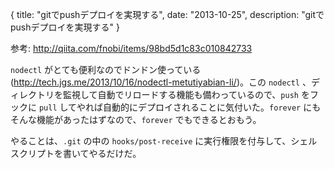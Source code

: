 {
  title: "gitでpushデプロイを実現する",
  date: "2013-10-25",
  description: "gitでpushデプロイを実現する"
}

参考: http://qiita.com/fnobi/items/98bd5d1c83c010842733

`nodectl` がとても便利なのでドンドン使っている(http://tech.jgs.me/2013/10/16/nodectl-metutiyabian-li/)。この `nodectl` 、ディレクトリを監視して自動でリロードする機能も備わっているので、`push` をフックに `pull` してやれば自動的にデプロイされることに気付いた。`forever` にもそんな機能があったはずなので、`forever` でもできるとおもう。

やることは、`.git` の中の `hooks/post-receive` に実行権限を付与して、シェルスクリプトを書いてやるだけだ。
